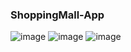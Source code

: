 ### ShoppingMall-App

![image](https://github.com/cxzlkjhgfdsa/Goorm-Assignment/assets/96561194/c5b11b1d-a69e-4c04-9233-bbf7d30c5350)
![image](https://github.com/cxzlkjhgfdsa/Goorm-Assignment/assets/96561194/28ae93d4-7703-414f-90df-3d1672eb4ad8)
![image](https://github.com/cxzlkjhgfdsa/Goorm-Assignment/assets/96561194/03ed678d-8ff2-41bb-9a0e-fa922d9a9029)
